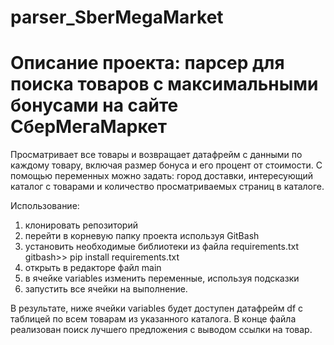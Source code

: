 # parser_SberMegaMarket
# Описание проекта: парсер для поиска товаров с максимальными бонусами на сайте СберМегаМаркет
Просматривает все товары и возвращает датафрейм с данными по каждому товару, включая размер бонуса и его процент от стоимости.
С помощью переменных можно задать: город доставки, интересующий каталог с товарами и количество просматриваемых страниц в каталоге.

Использование:
1. клонировать репозиторий
2. перейти в корневую папку проекта используя GitBash
3. установить необходимые библиотеки из файла requirements.txt
gitbash>> pip install requirements.txt
4. открыть в редакторе файл main
5. в ячейке variables изменить переменные, используя подсказки
6. запустить все ячейки на выполнение.

В результате, ниже ячейки variables будет доступен датафрейм df с таблицей по всем товарам из указанного каталога.
В конце файла реализован поиск лучшего предложения с выводом ссылки на товар.